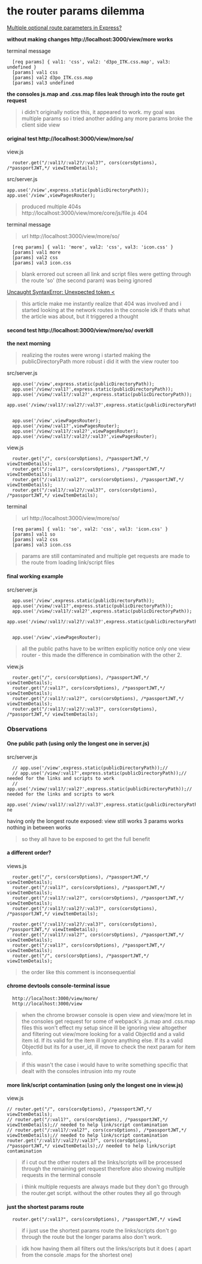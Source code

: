 # the router params dilemma

[Multiple optional route parameters in Express?](https://stackoverflow.com/questions/41736413/multiple-optional-route-parameters-in-express/41748728)   

**without making changes http://localhost:3000/view/more works**

terminal message
```
  [req params] { val1: 'css', val2: 'd3po_ITK.css.map', val3: undefined }
  [params] val1 css
  [params] val2 d3po_ITK.css.map
  [params] val3 undefined

```
**the consoles js.map and .css.map files leak through into the route get request**
> i didn't originally notice this, it appeared to work. my goal was multiple params so i tried another
> adding any more params broke the client side view

#### original test http://localhost:3000/view/more/so/

view.js
```
  router.get("/:val1?/:val2?/:val3?", cors(corsOptions), /*passportJWT,*/ viewItemDetails);
```

src/server.js
```
app.use('/view',express.static(publicDirectoryPath));
app.use('/view',viewPagesRouter);
```
> produced multiple 404s
> http://localhost:3000/view/more/core/js/file.js 404

terminal message
> url http://localhost:3000/view/more/so/   
```
  [req params] { val1: 'more', val2: 'css', val3: 'icon.css' }
  [params] val1 more
  [params] val2 css
  [params] val3 icon.css
```
> blank errored out screen
> all link and script files were getting through the route
> 'so' (the second param) was being ignored

[Uncaught SyntaxError: Unexpected token <](https://idiallo.com/javascript/uncaught-syntaxerror-unexpected-token#n)
> this article make me instantly realize that 404 was involved and i started looking at the network routes in the console
> idk if thats what the article was about, but it triggered a thought

#### second test http://localhost:3000/view/more/so/ overkill
**the next morning**
> realizing the routes were wrong i started making the publicDirectoryPath more robust
> i did it with the view router too

src/server.js
```
  app.use('/view',express.static(publicDirectoryPath));
  app.use('/view/:val1?',express.static(publicDirectoryPath));
  app.use('/view/:val1?/:val2?',express.static(publicDirectoryPath));
  app.use('/view/:val1?/:val2?/:val3?',express.static(publicDirectoryPath));


  app.use('/view',viewPagesRouter);
  app.use('/view/:val1?',viewPagesRouter);
  app.use('/view/:val1?/:val2?',viewPagesRouter);
  app.use('/view/:val1?/:val2?/:val3?',viewPagesRouter);
```

view.js
```
  router.get("/", cors(corsOptions), /*passportJWT,*/ viewItemDetails);
  router.get("/:val1?", cors(corsOptions), /*passportJWT,*/ viewItemDetails);
  router.get("/:val1?/:val2?", cors(corsOptions), /*passportJWT,*/ viewItemDetails);
  router.get("/:val1?/:val2?/:val3?", cors(corsOptions), /*passportJWT,*/ viewItemDetails);
```

terminal
> url http://localhost:3000/view/more/so/   

```
  [req params] { val1: 'so', val2: 'css', val3: 'icon.css' }
  [params] val1 so
  [params] val2 css
  [params] val3 icon.css

```
> params are still contaminated and multiple get requests are made to the route from loading link/script files


#### final working example

src/server.js
```
  app.use('/view',express.static(publicDirectoryPath));
  app.use('/view/:val1?',express.static(publicDirectoryPath));
  app.use('/view/:val1?/:val2?',express.static(publicDirectoryPath));
  app.use('/view/:val1?/:val2?/:val3?',express.static(publicDirectoryPath));


  app.use('/view',viewPagesRouter);
```
> all the public paths have to be written explicitly
> notice only one view router - this made the difference in combination with the other 2.

view.js
```
  router.get("/", cors(corsOptions), /*passportJWT,*/ viewItemDetails);
  router.get("/:val1?", cors(corsOptions), /*passportJWT,*/ viewItemDetails);
  router.get("/:val1?/:val2?", cors(corsOptions), /*passportJWT,*/ viewItemDetails);
  router.get("/:val1?/:val2?/:val3?", cors(corsOptions), /*passportJWT,*/ viewItemDetails);
```



### Observations

#### One public path (using only the longest one in server.js)
src/server.js
```
  // app.use('/view',express.static(publicDirectoryPath));//
  // app.use('/view/:val1?',express.static(publicDirectoryPath));// needed for the links and scripts to work
  // app.use('/view/:val1?/:val2?',express.static(publicDirectoryPath));// needed for the links and scripts to work
  app.use('/view/:val1?/:val2?/:val3?',express.static(publicDirectoryPath));// ne
```
having only the longest route exposed:
view still works
3 params works
nothing in between works
> so they all have to be exposed to get the full benefit

#### a different order?
views.js
```
  router.get("/", cors(corsOptions), /*passportJWT,*/ viewItemDetails);
  router.get("/:val1?", cors(corsOptions), /*passportJWT,*/ viewItemDetails);
  router.get("/:val1?/:val2?", cors(corsOptions), /*passportJWT,*/ viewItemDetails);
  router.get("/:val1?/:val2?/:val3?", cors(corsOptions), /*passportJWT,*/ viewItemDetails);

  router.get("/:val1?/:val2?/:val3?", cors(corsOptions), /*passportJWT,*/ viewItemDetails);
  router.get("/:val1?/:val2?", cors(corsOptions), /*passportJWT,*/ viewItemDetails);
  router.get("/:val1?", cors(corsOptions), /*passportJWT,*/ viewItemDetails);
  router.get("/", cors(corsOptions), /*passportJWT,*/ viewItemDetails);

```
> the order like this comment is inconsequential

#### chrome devtools console-terminal issue
```
  http://localhost:3000/view/more/
  http://localhost:3000/view
```

> when the chrome browser console is open view and view/more let in the consoles get request for some of webpack's .js.map and .css.map files this won't effect my setup since ill be ignoring view altogether and filtering out view/more looking for a valid ObjectId and a valid item id. If its valid for the item ill ignore anything else.  If its a valid ObjectId but its for a user_id, ill move to check the next param for item info.

> if this wasn't the case i would have to write something specific that dealt with the consoles intrusion into my route


#### more link/script contamination (using only the longest one in view.js)

view.js
```
// router.get("/", cors(corsOptions), /*passportJWT,*/ viewItemDetails);
// router.get("/:val1?", cors(corsOptions), /*passportJWT,*/ viewItemDetails);// needed to help link/script contamination
// router.get("/:val1?/:val2?", cors(corsOptions), /*passportJWT,*/ viewItemDetails);// needed to help link/script contamination
router.get("/:val1?/:val2?/:val3?", cors(corsOptions), /*passportJWT,*/ viewItemDetails);// needed to help link/script contamination
```
> if i cut out the other routers all the links/scripts will be processed through the remaining get request therefore also showing multiple requests in the terminal console

> i think multiple requests are always made but they don't go through the router.get script. without the other routes they all go through

#### just the shortest params route
```
  router.get("/:val1?", cors(corsOptions), /*passportJWT,*/ viewI
```
> if i just use the shortest params route the links/scripts don't go through the route but the longer params also don't work.

> idk how having them all filters out the links/scripts but it does ( apart from the console .maps for the shortest one)
